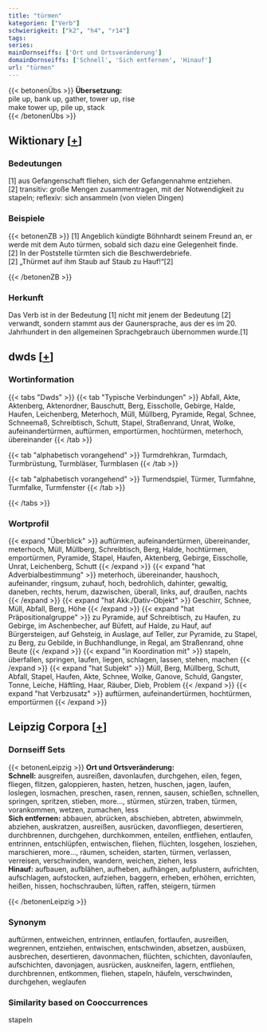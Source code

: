 ```yaml
---
title: "türmen"
kategorien: ["Verb"]
schwierigkeit: ["k2", "h4", "r14"]
tags:
series:
mainDornseiffs: ['Ort und Ortsveränderung']
domainDornseiffs: ['Schnell', 'Sich entfernen', 'Hinauf']
url: "türmen"
---
```


{{< betonenÜbs >}}
**Übersetzung:**  
pile up, bank up, gather, tower up, rise  
make tower up, pile up, stack  
{{< /betonenÜbs >}}

## Wiktionary [[+](https://de.wiktionary.org/wiki/türmen)]

### Bedeutungen
[1] aus Gefangenschaft fliehen, sich der Gefangennahme entziehen.  
[2] transitiv: große Mengen zusammentragen, mit der Notwendigkeit zu stapeln; reflexiv: sich ansammeln (von vielen Dingen)  

### Beispiele
{{< betonenZB >}}
[1] Angeblich kündigte Böhnhardt seinem Freund an, er werde mit dem Auto türmen, sobald sich dazu eine Gelegenheit finde.  
[2] In der Poststelle türmten sich die Beschwerdebriefe.  
[2] „Thürmet auf ihm Staub auf Staub zu Hauf!“[2]  

{{< /betonenZB >}}
### Herkunft
Das Verb ist in der Bedeutung [1] nicht mit jenem der Bedeutung [2] verwandt, sondern stammt aus der Gaunersprache, aus der es im 20. Jahrhundert in den allgemeinen Sprachgebrauch übernommen wurde.[1]  



## dwds [[+](https://www.dwds.de/wb/türmen)]

### Wortinformation
{{< tabs "Dwds" >}}
{{< tab "Typische Verbindungen" >}}
Abfall, Akte, Aktenberg, Aktenordner, Bauschutt, Berg, Eisscholle, Gebirge, Halde, Haufen, Leichenberg, Meterhoch, Müll, Müllberg, Pyramide, Regal, Schnee, Schneemaß, Schreibtisch, Schutt, Stapel, Straßenrand, Unrat, Wolke, aufeinandertürmen, auftürmen, emportürmen, hochtürmen, meterhoch, übereinander
{{< /tab >}}

{{< tab "alphabetisch vorangehend" >}}
Turmdrehkran, Turmdach, Turmbrüstung, Turmbläser, Turmblasen
{{< /tab >}}

{{< tab "alphabetisch vorangehend" >}}
Turmendspiel, Türmer, Turmfahne, Turmfalke, Turmfenster
{{< /tab >}}

{{< /tabs >}}

### Wortprofil
{{< expand "Überblick" >}} auftürmen, aufeinandertürmen, übereinander, meterhoch, Müll, Müllberg, Schreibtisch, Berg, Halde, hochtürmen, emportürmen, Pyramide, Stapel, Haufen, Aktenberg, Gebirge, Eisscholle, Unrat, Leichenberg, Schutt {{< /expand >}}
{{< expand "hat Adverbialbestimmung" >}} meterhoch, übereinander, haushoch, aufeinander, ringsum, zuhauf, hoch, bedrohlich, dahinter, gewaltig, daneben, rechts, herum, dazwischen, überall, links, auf, draußen, nachts {{< /expand >}}
{{< expand "hat Akk./Dativ-Objekt" >}} Geschirr, Schnee, Müll, Abfall, Berg, Höhe {{< /expand >}}
{{< expand "hat Präpositionalgruppe" >}} zu Pyramide, auf Schreibtisch, zu Haufen, zu Gebirge, im Aschenbecher, auf Büfett, auf Halde, zu Hauf, auf Bürgersteigen, auf Gehsteig, in Auslage, auf Teller, zur Pyramide, zu Stapel, zu Berg, zu Gebilde, in Buchhandlunge, in Regal, am Straßenrand, ohne Beute {{< /expand >}}
{{< expand "in Koordination mit" >}} stapeln, überfallen, springen, laufen, liegen, schlagen, lassen, stehen, machen {{< /expand >}}
{{< expand "hat Subjekt" >}} Müll, Berg, Müllberg, Schutt, Abfall, Stapel, Haufen, Akte, Schnee, Wolke, Ganove, Schuld, Gangster, Tonne, Leiche, Häftling, Haar, Räuber, Dieb, Problem {{< /expand >}}
{{< expand "hat Verbzusatz" >}} auftürmen, aufeinandertürmen, hochtürmen, emportürmen {{< /expand >}}

## Leipzig Corpora [[+](https://corpora.uni-leipzig.de/en/res?word=türmen&corpusId=deu_newscrawl-public_2018)]

### Dornseiff Sets
{{< betonenLeipzig >}}
**Ort und Ortsveränderung:**  
**Schnell:** ausgreifen, ausreißen, davonlaufen, durchgehen, eilen, fegen, fliegen, flitzen, galoppieren, hasten, hetzen, huschen, jagen, laufen, loslegen, losmachen, preschen, rasen, rennen, sausen, schießen, schnellen, springen, spritzen, stieben, more..., stürmen, stürzen, traben, türmen, vorankommen, wetzen, zumachen, less  
**Sich entfernen:** abbauen, abrücken, abschieben, abtreten, abwimmeln, abziehen, auskratzen, ausreißen, ausrücken, davonfliegen, desertieren, durchbrennen, durchgehen, durchkommen, enteilen, entfliehen, entlaufen, entrinnen, entschlüpfen, entwischen, fliehen, flüchten, losgehen, losziehen, marschieren, more..., räumen, scheiden, starten, türmen, verlassen, verreisen, verschwinden, wandern, weichen, ziehen, less  
**Hinauf:** aufbauen, aufblähen, aufheben, aufhängen, aufplustern, aufrichten, aufschlagen, aufstocken, aufziehen, baggern, erheben, erhöhen, errichten, heißen, hissen, hochschrauben, lüften, raffen, steigern, türmen  

{{< /betonenLeipzig >}}

### Synonym
auftürmen, entweichen, entrinnen, entlaufen, fortlaufen, ausreißen, wegrennen, entziehen, entwischen, entschwinden, absetzen, ausbüxen, ausbrechen, desertieren, davonmachen, flüchten, schichten, davonlaufen, aufschichten, davonjagen, ausrücken, auskneifen, lagern, entfliehen, durchbrennen, entkommen, fliehen, stapeln, häufeln, verschwinden, durchgehen, weglaufen


### Similarity based on Cooccurrences
stapeln

